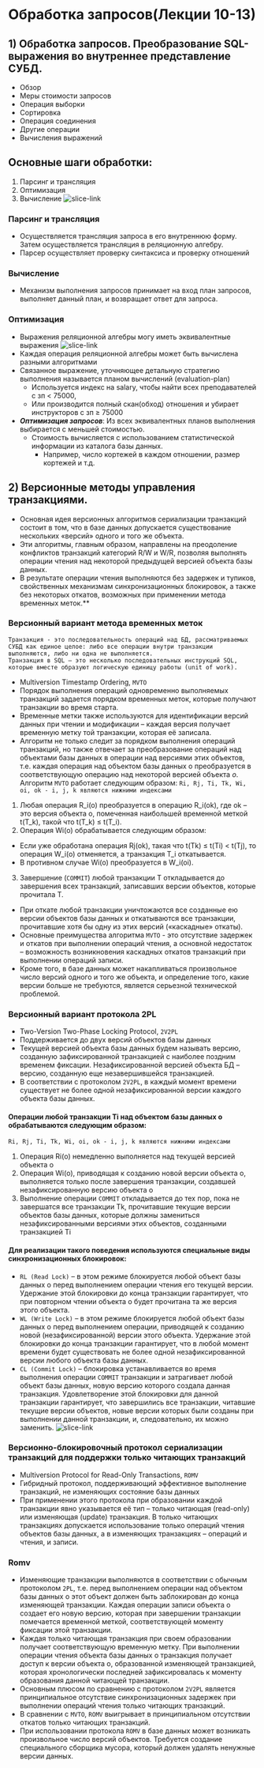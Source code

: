 # Обработка запросов(Лекции 10-13)
## 1) Обработка запросов. Преобразование SQL-выражения во внутреннее представление СУБД.
-   Обзор     
-   Меры стоимости запросов
-   Операция выборки
-   Сортировка
-   Операция соединения
-   Другие операции 
-   Вычисления выражений
## Основные шаги обработки: 
1. Парсинг и трансляция
2. Оптимизация
3. Вычисление
![slice-link](https://raw.githubusercontent.com/Sunaked/DataBase-Bilets/main/Exam/Bilets/images/1.png)
### Парсинг и трансляция
-   Осуществляется трансляция запроса в его внутреннюю форму. Затем осуществляется трансляция в реляционную алгебру.
-   Парсер осуществляет проверку синтаксиса и проверку отношений
### Вычисление
-   Механизм выполнения запросов принимает на вход план запросов, выполняет данный план, и возвращает ответ для запроса.
### Оптимизация
- Выражения реляционной алгебры могу иметь эквивалентные выражения
![slice-link](https://raw.githubusercontent.com/Sunaked/DataBase-Bilets/main/Exam/Bilets/images/2.png)
-   Каждая операция реляционной алгебры может быть вычислена разными алгоритмами
-   Связанное выражение, уточняющее детальную стратегию выполнения называется планом вычислений (evaluation-plan)
	-   Используется индекс на salary, чтобы найти всех преподавателей с зп < 75000,
	-   Или производится полный скан(обход) отношения и убирает инструкторов с зп ≥ 75000
-   ***Оптимизация запросов***: Из всех эквивалентных планов выполнения выбирается с меньшей стоимостью. 
	-   Стоимость вычисляется с использованием статистической информации из каталога базы данных. 
		-   Например, число кортежей в каждом отношении, размер кортежей и т.д.   
## 2) Версионные методы управления транзакциями.
-   Основная идея версионных алгоритмов сериализации транзакций состоит в том, что в базе данных допускается существование нескольких «версий» одного и того же объекта.     
-   Эти алгоритмы, главным образом, направлены на преодоление конфликтов транзакций категорий R/W и W/R, позволяя выполнять операции чтения над некоторой предыдущей версией объекта базы данных. 
-   В результате операции чтения выполняются без задержек и тупиков, свойственных механизмам синхронизационных блокировок, а также без некоторых откатов, возможных при применении метода временных меток.**
### Версионный вариант метода временных меток
```
Транзакция - это последовательность операций над БД, рассматриваемых СУБД как единое целое: либо все операции внутри транзакции выполняются, либо ни одна не выполняется. 
Транзакция в SQL – это несколько последовательных инструкций SQL, которые вместе образуют логическую единицу работы (unit of work).
```
-   Multiversion Timestamp Ordering, `MVTO`
-   Порядок выполнения операций одновременно выполняемых транзакций задается порядком временных меток, которые получают транзакции во время старта.
-   Временные метки также используются для идентификации версий данных при чтении и модификации – каждая версия получает временную метку той транзакции, которая её записала.
-   Алгоритм не только следит за порядком выполнения операций транзакций, но также отвечает за преобразование операций над объектами базы данных в операции над версиями этих объектов, т.е. каждая операция над объектом базы данных o преобразуется в соответствующую операцию над некоторой версией объекта _o_.
Алгоритм `MVTO` работает следующим образом:
```Ri, Rj, Ti, Tk, Wi, oi, ok - i, j, k являются нижними индексами```
1.  Любая операция R_i(o) преобразуется в операцию R_i(ok), где ok – это версия объекта o, помеченная наибольшей временной меткой t(T_k), такой что t(T_k) ≤ t(T_i).
2.  Операция Wi(o) обрабатывается следующим образом:
 -   Если уже обработана операция Rj(ok), такая что t(Tk) ≤ t(Ti) < t(Tj), то операция W_i(o) отменяется, а транзакция T_i откатывается.
-   В противном случае Wi(o) преобразуется в W_i(oi).
3.  Завершение (`COMMIT`) любой транзакции T откладывается до завершения всех транзакций, записавших версии объектов, которые прочитала T.
-   При откате любой транзакции уничтожаются все созданные ею версии объектов базы данных и откатываются все транзакции, прочитавшие хотя бы одну из этих версий («каскадные» откаты).
-   Основные преимущества алгоритма `MVTO` - это отсутствие задержек и откатов при выполнении операций чтения, а основной недостаток – возможность возникновения каскадных откатов транзакций при выполнении операций записи. 
-   Кроме того, в базе данных может накапливаться произвольное число версий одного и того же объекта, и определение того, какие версии больше не требуются, является серьезной технической проблемой.

### Версионный вариант протокола 2PL
-   Two-Version Two-Phase Locking Protocol, `2V2PL`
-   Поддерживается до двух версий объектов базы данных
-   Текущей версией объекта базы данных будем называть версию, созданную зафиксированной транзакцией с наиболее поздним временем фиксации. Незафиксированной версией объекта БД – версию, созданную еще незавершившейся транзакцией. 
-   В соответствии с протоколом `2V2PL`, в каждый момент времени существует не более одной незафиксированной версии каждого объекта базы данных.
#### Операции любой транзакции Ti над объектом базы данных o обрабатываются следующим образом:
```Ri, Rj, Ti, Tk, Wi, oi, ok - i, j, k являются нижними индексами```
1.  Операция Ri(o) немедленно выполняется над текущей версией объекта o
2.  Операция Wi(o), приводящая к созданию новой версии объекта o, выполняется только после завершения транзакции, создавшей незафиксированную версию объекта o
3.  Выполнение операции `COMMIT` откладывается до тех пор, пока не завершатся все транзакции Tk, прочитавшие текущие версии объектов базы данных, которые должны замениться незафиксированными версиями этих объектов, созданными транзакцией Ti

#### Для реализации такого поведения используются специальные виды синхронизационных блокировок:
-   `RL (Read Lock)` – в этом режиме блокируется любой объект базы данных o перед выполнением операции чтения его текущей версии. Удержание этой блокировки до конца транзакции гарантирует, что при повторном чтении объекта o будет прочитана та же версия этого объекта.
-   `WL (Write Lock)` – в этом режиме блокируется любой объект базы данных o перед выполнением операции, приводящей к созданию новой (незафиксированной) версии этого объекта. Удержание этой блокировки до конца транзакции гарантирует, что в любой момент времени будет существовать не более одной незафиксированной версии любого объекта базы данных.
-   `CL (Commit Lock)` – блокировка устанавливается во время выполнения операции `COMMIT` транзакции и затрагивает любой объект базы данных, новую версию которого создала данная транзакция. Удовлетворение этой блокировки для данной транзакции гарантирует, что завершились все транзакции, читавшие текущие версии объектов, новые версии которых были созданы при выполнении данной транзакции, и, следовательно, их можно заменить.
![slice-link](https://raw.githubusercontent.com/Sunaked/DataBase-Bilets/main/Exam/Bilets/images/3.png)
### Версионно-блокировочный протокол сериализации транзакций для поддержки только читающих транзакций
-   Multiversion Protocol for Read-Only Transactions, `ROMV`
-   Гибридный протокол, поддерживающий эффективное выполнение транзакций, не изменяющих состояние базы данных
-   При применении этого протокола при образовании каждой транзакции явно указывается её тип – только читающая (read-only) или изменяющая (update) транзакция. В только читающих транзакциях допускается использование только операций чтения объектов базы данных, а в изменяющих транзакциях – операций и чтения, и записи.
### Romv
-   Изменяющие транзакции выполняются в соответствии с обычным протоколом `2PL`, т.е. перед выполнением операции над объектом базы данных o этот объект должен быть заблокирован до конца изменяющей транзакции. Каждая операции записи объекта o создает его новую версию, которая при завершении транзакции помечается временной меткой, соответствующей моменту фиксации этой транзакции.
-   Каждая только читающая транзакция при своем образовании получает соответствующую временную метку. При выполнении операции чтения объекта базы данных o транзакция получает доступ к версии объекта o, образованной изменяющей транзакцией, которая хронологически последней зафиксировалась к моменту образования данной читающей транзакции.
-   Основным плюсом по сравнению с протоколом `2V2PL` является принципиальное отсутствие синхронизационных задержек при выполнении операций чтения только читающих транзакций.     
-   В сравнении с `MVTO`, `ROMV` выигрывает в принципиальном отсутствии откатов только читающих транзакций. 
-   При использовании протокола `ROMV` в базе данных может возникать произвольное число версий объектов. Требуется создание специального сборщика мусора, который должен удалять ненужные версии данных.